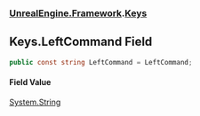 ### [UnrealEngine.Framework](./UnrealEngine-Framework.md 'UnrealEngine.Framework').[Keys](./Keys.md 'UnrealEngine.Framework.Keys')
## Keys.LeftCommand Field
  
```csharp
public const string LeftCommand = LeftCommand;
```
#### Field Value
[System.String](https://docs.microsoft.com/en-us/dotnet/api/System.String 'System.String')  
